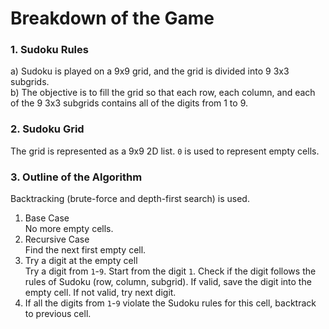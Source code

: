 # Breakdown of the Game

### 1. Sudoku Rules

a) Sudoku is played on a 9x9 grid, and the grid is divided into 9 3x3 subgrids.  
b) The objective is to fill the grid so that each row, each column, and each of the 9 3x3 subgrids contains all of the digits from 1 to 9.

### 2. Sudoku Grid

The grid is represented as a 9x9 2D list. `0` is used to represent empty cells.

### 3. Outline of the Algorithm
Backtracking (brute-force and depth-first search) is used.
1. Base Case  
   No more empty cells.
2. Recursive Case  
   Find the next first empty cell.  
3. Try a digit at the empty cell  
Try a digit from `1`-`9`. Start from the digit `1`. Check if the digit follows the rules of Sudoku (row, column, subgrid). If valid, save the digit into the empty cell. If not valid, try next digit.  
4. If all the digits from `1`-`9` violate the Sudoku rules for this cell, backtrack to previous cell.